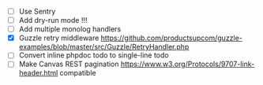 - [ ] Use Sentry
- [ ] Add dry-run mode !!!
- [ ] Add multiple monolog handlers
- [x] Guzzle retry middleware https://github.com/productsupcom/guzzle-examples/blob/master/src/Guzzle/RetryHandler.php
- [ ] Convert inline phpdoc todo to single-line todo
- [ ] Make Canvas REST pagination https://www.w3.org/Protocols/9707-link-header.html compatible
